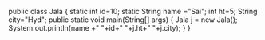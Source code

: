 public class Jala {
	static int id=10;
	static String name ="Sai";
	int ht=5;
	String city="Hyd";
	public static void main(String[] args) {
		Jala j = new Jala();
		System.out.println(name +" "+id+" "+j.ht+" "+j.city);
	}
}
